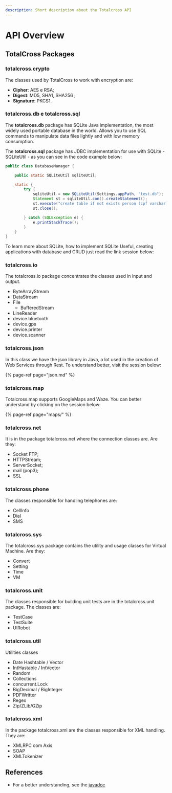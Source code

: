 ```yaml
---
description: Short description about the Totalcross API
---
```


# API Overview

## **TotalCross Packages**

### totalcross.crypto

The classes used by TotalCross to work with encryption are: 

* **Cipher**: AES e RSA;
* **Digest**: MD5, SHA1, SHA256 ;
* **Signature**: PKCS1.

### totalcross.db e totalcross.sql

The **totalcross.db** package has SQLite Java implementation, the most widely used portable database in the world. Allows you to use SQL commands to manipulate data files lightly and with low memory consumption.

The t**otalcross.sql** package has JDBC implementation for use with SQLite - SQLiteUtil - as you can see in the code example below:

```java
public class DatabaseManager {

	public static SQLiteUtil sqliteUtil;

	static {
		try {
			sqliteUtil = new SQLiteUtil(Settings.appPath, "test.db");
			Statement st = sqliteUtil.con().createStatement();
			st.execute("create table if not exists person (cpf varchar)");
			st.close();

		} catch (SQLException e) {
			e.printStackTrace();
		}
	}
}
```

To learn more about SQLite, how to implement SQLite Useful, creating applications with database and CRUD just read the link session below:

### totalcross.io

The totalcross.io package concentrates the classes used in input and output.

* ByteArrayStream
* DataStream 
* File 
  * BufferedStream 
* LineReader 
* device.bluetooth 
* device.gps 
* device.printer 
* device.scanner

### totalcross.json

In this class we have the json library in Java, a lot used in the creation of Web Services through Rest. To understand better, visit the session below:

{% page-ref page="json.md" %}

### totalcross.map

Totalcross.map supports GoogleMaps and Waze. You can better understand by clicking on the session below:

{% page-ref page="maps/" %}

### totalcross.net 

It is in the package totalcross.net where the connection classes are. Are they:

* Socket FTP;
* HTTPStream;
* ServerSocket;
* mail \(pop3\);
* SSL

### totalcross.phone 

The classes responsible for handling telephones are:

* CellInfo 
* Dial 
* SMS

### totalcross.sys 

The totalcross.sys package contains the utility and usage classes for Virtual Machine. Are they:

* Convert 
* Setting 
* Time 
* VM

### totalcross.unit 

The classes responsible for building unit tests are in the totalcross.unit package. The classes are: 

* TestCase
* TestSuite
* UIRobot

### totalcross.util 

Utilities classes

* Date Hashtable / Vector
* IntHastable / IntVector 
* Random 
* Collections 
* concurrent.Lock 
* BigDecimal / BigInteger 
* PDFWritter 
* Regex 
* Zip/ZLib/GZip

### totalcross.xml

In the package totalcross.xml are the classes responsible for XML handling. They are:

* XMLRPC com Axis 
* SOAP
* XMLTokenizer

## References

* For a better understanding, see the [javadoc](http://rs.totalcross.com/doc/index.html)

